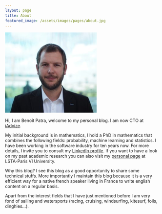 ```yaml
---
layout: page
title: About
featured_image: /assets/images/pages/about.jpg
---
```


<p><a href="/2013/07/P6094073_fav_cropped.jpg"><img class="size-medium wp-image-2037 alignright" src="/assets/images/legacy-wp-content/2013/07/P6094073_fav_cropped-300x262.jpg" alt="Benoit Patra" width="300" height="262" /></a></p>
<p style="text-align: left;">Hi, I am Beno&icirc;t Patra, welcome to my personal blog. I am now CTO at <a title="iAdvize" href="https://www.iadvize.com/">iAdvize</a>. </p>
<p>My initial background is in mathematics, I hold a PhD in mathematics that combines the following fields: probability, machine learning and statistics. I have been working in the software industry for ten years now. For more details, I invite you to consult my <a title="LinkedIn profile" href="http://www.linkedin.com/pub/benoit-patra/10/a89/648">LinkedIn profile</a>. If you want to have a look on my past academic research you can also visit my <a title="personal page" href="http://www.lsta.upmc.fr/doct/patra/">personal page</a> at LSTA-Paris VI University.</p>
<p>Why this blog? I see this blog as a good opportunity to share some technical stuffs. More importantly I maintain this blog because it is a very efficient way for a native french speaker living in France to write english content on a regular basis.</p>
<p>Apart from the interest fields that I have just mentioned before I am very fond of sailing and watersports (racing, cruising, windsurfing, kitesurf, foils, dinghies...).</p>
